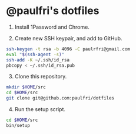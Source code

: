 # @paulfri's dotfiles

1. Install 1Password and Chrome.

2. Create new SSH keypair, and add to GitHub.
```sh
ssh-keygen -t rsa -b 4096 -C paulrfri@gmail.com
eval "$(ssh-agent -s)"
ssh-add -K ~/.ssh/id_rsa
pbcopy < ~/.ssh/id_rsa.pub
```

3. Clone this repository.
```sh
mkdir $HOME/src
cd $HOME/src
git clone git@github.com:paulfri/dotfiles
```

4. Run the setup script.
```sh
cd $HOME/src
bin/setup
```
